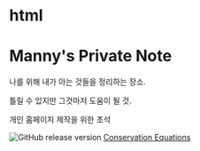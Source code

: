 # html

# Manny's Private Note

나를 위해 내가 아는 것들을 정리하는 장소.

틀릴 수 있지만 그것마저 도움이 될 것.

개인 홈페이지 제작을 위한 초석

![GitHub release version](https://img.shields.io/github/v/release/mathjax/MathJax-src.svg?sort=semver)
[Conservation Equations](https://manny-inman.github.io/html/ConservationEquations.html)
